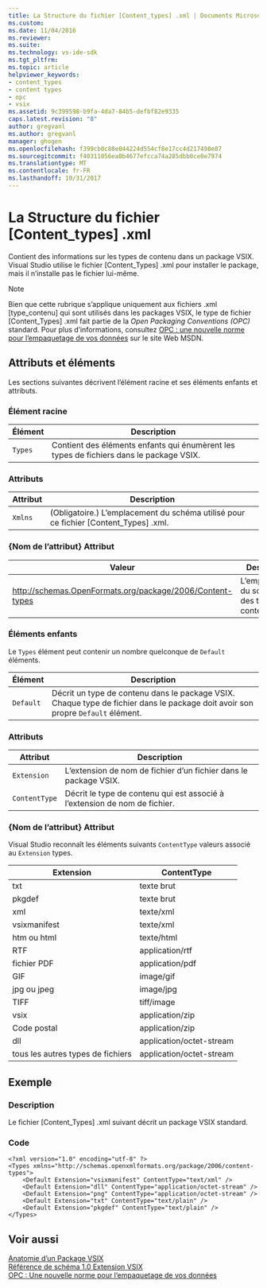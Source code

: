```yaml
---
title: La Structure du fichier [Content_types] .xml | Documents Microsoft
ms.custom: 
ms.date: 11/04/2016
ms.reviewer: 
ms.suite: 
ms.technology: vs-ide-sdk
ms.tgt_pltfrm: 
ms.topic: article
helpviewer_keywords:
- content_types
- content types
- opc
- vsix
ms.assetid: 9c399598-b9fa-4da7-84b5-defbf82e9335
caps.latest.revision: "8"
author: gregvanl
ms.author: gregvanl
manager: ghogen
ms.openlocfilehash: f399cb0c88e044224d554cf8e17cc4d217498e87
ms.sourcegitcommit: f40311056ea0b4677efcca74a285dbb0ce0e7974
ms.translationtype: MT
ms.contentlocale: fr-FR
ms.lasthandoff: 10/31/2017
---
```

# <a name="the-structure-of-the-contenttypesxml-file"></a>La Structure du fichier [Content_types] .xml
Contient des informations sur les types de contenu dans un package VSIX. Visual Studio utilise le fichier [Content_Types] .xml pour installer le package, mais il n’installe pas le fichier lui-même.  
  
> [!NOTE]
>  Bien que cette rubrique s’applique uniquement aux fichiers .xml [type_contenu] qui sont utilisés dans les packages VSIX, le type de fichier [Content_Types] .xml fait partie de la *Open Packaging Conventions (OPC)* standard. Pour plus d’informations, consultez [OPC : une nouvelle norme pour l’empaquetage de vos données](http://go.microsoft.com/fwlink/?LinkID=148207) sur le site Web MSDN.  
  
## <a name="attributes-and-elements"></a>Attributs et éléments  
 Les sections suivantes décrivent l’élément racine et ses éléments enfants et attributs.  
  
### <a name="root-element"></a>Élément racine  
  
|Élément|Description|  
|-------------|-----------------|  
|`Types`|Contient des éléments enfants qui énumèrent les types de fichiers dans le package VSIX.|  
  
### <a name="attributes"></a>Attributs  
  
|Attribut|Description|  
|---------------|-----------------|  
|`Xmlns`|(Obligatoire.) L’emplacement du schéma utilisé pour ce fichier [Content_Types] .xml.|  
  
### <a name="attribute-name-attribute"></a>{Nom de l’attribut} Attribut  
  
|Valeur|Description|  
|-----------|-----------------|  
|http://schemas.OpenFormats.org/package/2006/Content-types|L’emplacement du schéma des types de contenu.|  
  
### <a name="child-elements"></a>Éléments enfants  
 Le `Types` élément peut contenir un nombre quelconque de `Default` éléments.  
  
|Élément|Description|  
|-------------|-----------------|  
|`Default`|Décrit un type de contenu dans le package VSIX. Chaque type de fichier dans le package doit avoir son propre `Default` élément.|  
  
### <a name="attributes"></a>Attributs  
  
|Attribut|Description|  
|---------------|-----------------|  
|`Extension`|L’extension de nom de fichier d’un fichier dans le package VSIX.|  
|`ContentType`|Décrit le type de contenu qui est associé à l’extension de nom de fichier.|  
  
### <a name="attribute-name-attribute"></a>{Nom de l’attribut} Attribut  
 Visual Studio reconnaît les éléments suivants `ContentType` valeurs associé au `Extension` types.  
  
|Extension|ContentType|  
|---------------|-----------------|  
|txt|texte brut|  
|pkgdef|texte brut|  
|xml|texte/xml|  
|vsixmanifest|texte/xml|  
|htm ou html|texte/html|  
|RTF|application/rtf|  
|fichier PDF|application/pdf|  
|GIF|image/gif|  
|jpg ou jpeg|image/jpg|  
|TIFF|tiff/image|  
|vsix|application/zip|  
|Code postal|application/zip|  
|dll|application/octet-stream|  
|tous les autres types de fichiers|application/octet-stream|  
  
## <a name="example"></a>Exemple  
  
### <a name="description"></a>Description  
 Le fichier [Content_Types] .xml suivant décrit un package VSIX standard.  
  
### <a name="code"></a>Code  
  
```  
<?xml version="1.0" encoding="utf-8" ?>   
<Types xmlns="http://schemas.openxmlformats.org/package/2006/content-types">  
    <Default Extension="vsixmanifest" ContentType="text/xml" />   
    <Default Extension="dll" ContentType="application/octet-stream" />   
    <Default Extension="png" ContentType="application/octet-stream" />   
    <Default Extension="txt" ContentType="text/plain" />   
    <Default Extension="pkgdef" ContentType="text/plain" />   
</Types>  
```  
  
## <a name="see-also"></a>Voir aussi  
 [Anatomie d’un Package VSIX](../extensibility/anatomy-of-a-vsix-package.md)   
 [Référence de schéma 1.0 Extension VSIX](http://msdn.microsoft.com/en-us/76e410ec-b1fb-4652-ac98-4a4c52e09a2b)   
 [OPC : Une nouvelle norme pour l’empaquetage de vos données](http://go.microsoft.com/fwlink/?LinkID=148207)